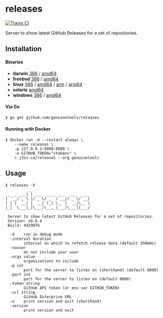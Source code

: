 # releases

[![Travis CI](https://travis-ci.org/genuinetools/releases.svg?branch=master)](https://travis-ci.org/genuinetools/releases)

Server to show latest GitHub Releases for a set of repositories.

## Installation

#### Binaries

- **darwin** [386](https://github.com/genuinetools/releases/releases/download/v0.0.4/releases-darwin-386) / [amd64](https://github.com/genuinetools/releases/releases/download/v0.0.4/releases-darwin-amd64)
- **freebsd** [386](https://github.com/genuinetools/releases/releases/download/v0.0.4/releases-freebsd-386) / [amd64](https://github.com/genuinetools/releases/releases/download/v0.0.4/releases-freebsd-amd64)
- **linux** [386](https://github.com/genuinetools/releases/releases/download/v0.0.4/releases-linux-386) / [amd64](https://github.com/genuinetools/releases/releases/download/v0.0.4/releases-linux-amd64) / [arm](https://github.com/genuinetools/releases/releases/download/v0.0.4/releases-linux-arm) / [arm64](https://github.com/genuinetools/releases/releases/download/v0.0.4/releases-linux-arm64)
- **solaris** [amd64](https://github.com/genuinetools/releases/releases/download/v0.0.4/releases-solaris-amd64)
- **windows** [386](https://github.com/genuinetools/releases/releases/download/v0.0.4/releases-windows-386) / [amd64](https://github.com/genuinetools/releases/releases/download/v0.0.4/releases-windows-amd64)

#### Via Go

```bash
$ go get github.com/genuinetools/releases
```

#### Running with Docker

```console
$ docker run -d --restart always \
    --name releases \
    -p 127.0.0.1:8080:8080 \
    -e GITHUB_TOKEN="<token>" \
    r.j3ss.co/releases --org genuinetools
```

## Usage

```console
$ releases -h
          _
 _ __ ___| | ___  __ _ ___  ___  ___
| '__/ _ \ |/ _ \/ _` / __|/ _ \/ __|
| | |  __/ |  __/ (_| \__ \  __/\__ \
|_|  \___|_|\___|\__,_|___/\___||___/

 Server to show latest GitHub Releases for a set of repositories.
 Version: v0.0.4
 Build: 442907b

  -d    run in debug mode
  -interval duration
        interval on which to refetch release data (default 1h0m0s)
  -nouser
        do not include your user
  -orgs value
        organizations to include
  -p int
        port for the server to listen on (shorthand) (default 8080)
  -port int
        port for the server to listen on (default 8080)
  -token string
        GitHub API token (or env var GITHUB_TOKEN)
  -url string
        GitHub Enterprise URL
  -v    print version and exit (shorthand)
  -version
        print version and exit
```
